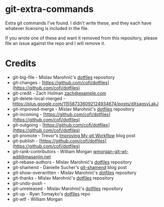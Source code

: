 git-extra-commands
==================

Extra git commands I've found. I didn't write these, and they each have whatever licensing is included in the file.

If you wrote one of these and want it removed from this repository, please file an issue against the repo and I will remove it.

# Credits
* git-big-file - Mislav Marohnić's [dotfiles](https://github.com/mislav/dotfiles) repository
* git-changes - [https://github.com/cofi/dotfiles](https://github.com/cofi/dotfiles)
* git-credit - Zach Holman <zach@example.com>
* git-delete-local-merged - https://plus.google.com/115587336092124934674/posts/dXsagsvLakJ
* git-improved-merge - Mislav Marohnić's [dotfiles](https://github.com/mislav/dotfiles) repository
* git-incoming - [https://github.com/cofi/dotfiles](https://github.com/cofi/dotfiles)
* git-outgoing - [https://github.com/cofi/dotfiles](https://github.com/cofi/dotfiles)
* git-promote - Trevor's [Improving My git Workflow](http://hoth.entp.com/2008/11/10/improving-my-git-workflow) blog post
* git-publish - [https://github.com/cofi/dotfiles](https://github.com/cofi/dotfiles)
* git-rank-contributors - William Morgan <wmorgan-git-wt-add@masanjin.net>
* git-rebase-authors - Mislav Marohnić's [dotfiles](https://github.com/mislav/dotfiles) repository
* git-shamend - Danielle Sucher's [git-shamend](http://www.daniellesucher.com/2014/05/08/git-shamend/) blog post
* git-show-overwritten - Mislav Marohnić's [dotfiles](https://github.com/mislav/dotfiles) repository
* git-thanks - Mislav Marohnić's [dotfiles](https://github.com/mislav/dotfiles) repository
* git-undo-push - 
* git-unreleased - Mislav Marohnić's [dotfiles](https://github.com/mislav/dotfiles) repository
* git-up - Ryan Tomayko's [dotfiles](http://github.com/rtomayko/dotfiles) repo
* git-wtf - William Morgan <wmorgan at the masanjin dot nets>
